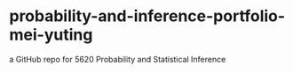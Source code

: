 # probability-and-inference-portfolio-mei-yuting
a GitHub repo for 5620 Probability and Statistical Inference
